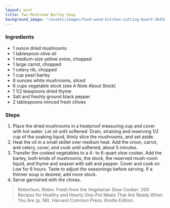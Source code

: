 ```yaml
---
layout: post
title: Two-Mushroom Barley Soup
background_image: "/assets/images/food-wood-kitchen-cutting-board-36438.jpg"
---
```



### Ingredients
- 1 ounce dried mushrooms
- 1 tablespoon olive oil
- 1 medium-size yellow onion, chopped
- 1 large carrot, chopped
- 1 celery rib, chopped
- 1 cup pearl barley
- 8 ounces white mushrooms, sliced
- 6 cups vegetable stock (see A Note About Stock)
- 1 1/2 teaspoons dried thyme
- Salt and freshly ground black pepper
- 2 tablespoons minced fresh chives

### Steps

1. Place the dried mushrooms in a heatproof measuring cup and cover with hot water. Let sit until softened. Drain, straining and reserving 1/2 cup of the soaking liquid, thinly slice the mushrooms, and set aside. 
2. Heat the oil in a small skillet over medium heat. Add the onion, carrot, and celery, cover, and cook until softened, about 5 minutes. 
3. Transfer the cooked vegetables to a 4- to 6-quart slow cooker. Add the barley, both kinds of mushrooms, the stock, the reserved mush-room liquid, and thyme and season with salt and pepper. Cover and cook on Low for 6 hours. Taste to adjust the seasonings before serving. If a thinner soup is desired, add more stock. 
4. Serve garnished with the chives.

> Robertson, Robin. Fresh from the Vegetarian Slow Cooker: 200 Recipes for Healthy and Hearty One-Pot Meals That Are Ready When You Are (p. 56). Harvard Common Press. Kindle Edition.